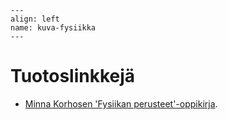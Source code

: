 ```{figure} ../images/rovaniemi.png
---
align: left
name: kuva-fysiikka
---
```


# Tuotoslinkkejä


- [Minna Korhosen 'Fysiikan perusteet'-oppikirja](https://luma-lapinamk.github.io/minna-fysiikka).
